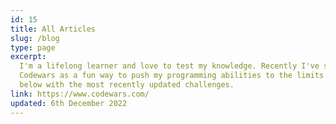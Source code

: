 ```yaml
---
id: 15
title: All Articles
slug: /blog
type: page
excerpt:
  I'm a lifelong learner and love to test my knowledge. Recently I've started using websites like
  Codewars as a fun way to push my programming abilities to the limits. I will routinely update
  below with the most recently updated challenges.
link: https://www.codewars.com/
updated: 6th December 2022
---
```

